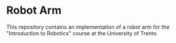 # Robot Arm

This repository contains an implementation of a robot arm for the "Introduction to Robotics" course at the University of Trento
